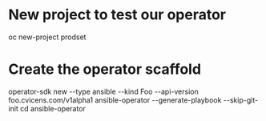 # New project to test our operator
oc new-project prodset

# Create the operator scaffold
operator-sdk new --type ansible --kind Foo --api-version foo.cvicens.com/v1alpha1 ansible-operator --generate-playbook --skip-git-init
cd ansible-operator 

